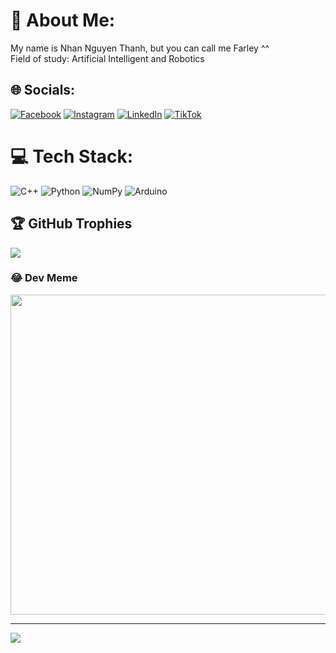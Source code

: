 # 💫 About Me:
My name is Nhan Nguyen Thanh, but you can call me Farley ^^<br>Field of study: Artificial Intelligent and Robotics


## 🌐 Socials:
 [![Facebook](https://img.shields.io/badge/Facebook-%231877F2.svg?logo=Facebook&logoColor=white)](https://facebook.com/NAHN24) [![Instagram](https://img.shields.io/badge/Instagram-%23E4405F.svg?logo=Instagram&logoColor=white)](https://instagram.com/thnhan_ai24) [![LinkedIn](https://img.shields.io/badge/LinkedIn-%230077B5.svg?logo=linkedin&logoColor=white)](https://linkedin.com/in/nhân-nguyễn-6b8765191) [![TikTok](https://img.shields.io/badge/TikTok-%23000000.svg?logo=TikTok&logoColor=white)](https://tiktok.com/@thnhanai24) 

# 💻 Tech Stack:
![C++](https://img.shields.io/badge/c++-%2300599C.svg?style=flat&logo=c%2B%2B&logoColor=white) ![Python](https://img.shields.io/badge/python-3670A0?style=flat&logo=python&logoColor=ffdd54) ![NumPy](https://img.shields.io/badge/numpy-%23013243.svg?style=flat&logo=numpy&logoColor=white) ![Arduino](https://img.shields.io/badge/-Arduino-00979D?style=flat&logo=Arduino&logoColor=white)


## 🏆 GitHub Trophies
![](https://github-profile-trophy.vercel.app/?username=thanhnhan24&theme=radical&no-frame=false&no-bg=false&margin-w=4)

### 😂 Dev Meme
<img src="https://m.media-amazon.com/images/I/51QrwccT4KS.jpg" width="512px"/>

---
[![](https://visitcount.itsvg.in/api?id=thanhnhan24&icon=1&color=0)](https://visitcount.itsvg.in)

<!-- Proudly created with GPRM ( https://gprm.itsvg.in ) -->

